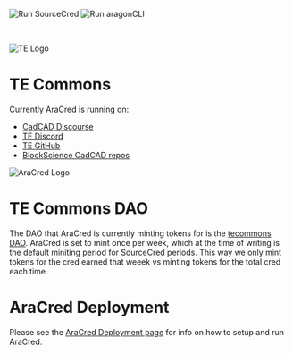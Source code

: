 ![Run SourceCred](https://github.com/aracred/AraCred/workflows/Run%20SourceCred/badge.svg)
![Run aragonCLI](https://github.com/aracred/AraCred/workflows/Run%20aragonCLI/badge.svg)

<br>

![TE Logo](https://avatars1.githubusercontent.com/u/56689987?s=200&v=4)

# TE Commons

Currently AraCred is running on:
- [CadCAD Discourse](https://community.cadcad.org/)
- [TE Discord](https://discord.gg/gHvksh8)
- [TE GitHub](https://github.com/TokenEngineeringCommunity/)
- [BlockScience CadCAD repos](https://github.com/BlockScience/)

![AraCred Logo](https://avatars3.githubusercontent.com/u/63201387?s=200&v=4)

# TE Commons DAO

The DAO that AraCred is currently minting tokens for is the [tecommons DAO](https://mainnet.aragon.org/#/tecommons/). AraCred is set to mint once per week, which at the time of writing is the default miniting period for SourceCred periods. This way we only mint tokens for the cred earned that weeek vs minting tokens for the total cred each time.  

# AraCred Deployment

Please see the [AraCred Deployment page](https://aracred.github.io/website/docs/deploymentOverview/) for info on how to setup and run AraCred.
